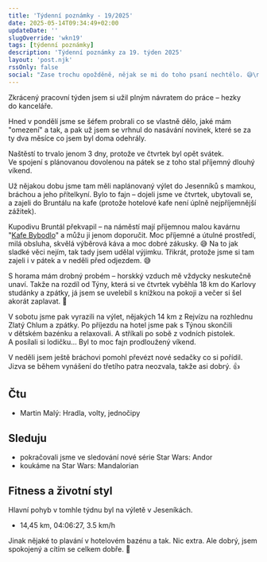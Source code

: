 ```yaml
---
title: 'Týdenní poznámky - 19/2025'
date: 2025-05-14T09:34:49+02:00
updateDate: ''
slugOverride: 'wkn19'
tags: [týdenní poznámky]
description: 'Týdenní poznámky za 19. týden 2025'
layout: 'post.njk'
rssOnly: false
social: "Zase trochu opožděně, nějak se mi do toho psaní nechtělo. 😅\n\nAle už to je a Týdenní poznámky za minulý týden jsou venku!"
---
```

Zkrácený pracovní týden jsem si užil plným návratem do práce – hezky do kanceláře.

Hned v pondělí jsme se šéfem probrali co se vlastně dělo, jaké mám "omezení" a tak, a pak už jsem se vrhnul do nasávání novinek, které se za ty dva měsíce co jsem byl doma odehrály.

Naštěstí to trvalo jenom 3 dny, protože ve čtvrtek byl opět svátek. Ve spojení s plánovanou dovolenou na pátek se z toho stal příjemný dlouhý víkend. 

Už nějakou dobu jsme tam měli naplánovaný výlet do Jesenníků s mamkou, bráchou a jeho přítelkyní. Bylo to fajn – dojeli jsme ve čtvrtek, ubytovali se, a zajeli do Bruntálu na kafe (protože hotelové kafe není úplně nejpříjemnější zážitek).

Kupodivu Bruntál překvapil – na náměstí mají příjemnou malou kavárnu "[Kafe Bybodlo](https://www.instagram.com/kafebybodlo/)" a můžu ji jenom doporučit. Moc příjemné a útulné prostředí, milá obsluha, skvělá výběrová káva a moc dobré zákusky. 😅 Na to jak sladké věci nejím, tak tady jsem udělal výjimku. Třikrát, protože jsme si tam zajeli i v pátek a v neděli před odjezdem. 😅

S horama mám drobný probém – horskký vzduch mě vždycky neskutečně unaví. Takže na rozdíl od Týny, která si ve čtvrtek vyběhla 18 km do Karlovy studánky a zpátky, já jsem se uvelebil s knížkou na pokoji a večer si šel akorát zaplavat. 🙂

V sobotu jsme pak vyrazili na výlet, nějakých 14 km z Rejvízu na rozhlednu Zlatý Chlum a zpátky. Po příjezdu na hotel jsme pak s Týnou skončili v dětském bazénku a relaxovali. A stříkali po sobě z vodních pistolek. A posílali si lodičku… Byl to moc fajn prodloužený víkend.

V neděli jsem ještě bráchovi pomohl převézt nové sedačky co si pořídil. Jizva se během vynášení do třetího patra neozvala, takže asi dobrý. 👍

## Čtu
- Martin Malý: Hradla, volty, jednočipy

## Sleduju
- pokračovali jsme ve sledování nové série Star Wars: Andor
- koukáme na Star Wars: Mandalorian

## Fitness a životní styl
Hlavní pohyb v tomhle týdnu byl na výletě v Jeseníkách.

- 14,45 km, 04:06:27, 3.5 km/h

Jinak nějaké to plavání v hotelovém bazénu a tak. Nic extra. Ale dobrý, jsem spokojený a cítím se celkem dobře. 🙂
